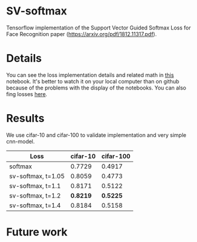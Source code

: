 # SV-softmax
Tensorflow implementation of the Support Vector Guided Softmax Loss for Face Recognition paper (https://arxiv.org/pdf/1812.11317.pdf).

# Details
You can see the loss implementation details and related math in [this](https://github.com/comratvlad/sv_softmax/blob/master/notebooks/check_maths_release.ipynb) notebook. It's better to watch it on your local computer than on github because of the problems with the display of the notebooks. You can also fing losses [here](https://github.com/comratvlad/sv_softmax/blob/master/src/custom_losses.py).

# Results
We use cifar-10 and cifar-100 to validate implementation and very simple cnn-model.

Loss                      | cifar-10   | cifar-100  
--------------------------|------------|-----------
softmax                   | 0.7729     |  0.4917     
sv-softmax, t=1.05        | 0.8059     |  0.4773   
sv-softmax, t=1.1         | 0.8171     |  0.5122     
sv-softmax, t=1.2         | **0.8219** |  **0.5225**   
sv-softmax, t=1.4         | 0.8184     |  0.5158    

# Future work
